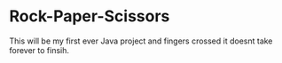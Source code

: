 # Rock-Paper-Scissors

This will be my first ever Java project and fingers crossed it doesnt take forever to finsih.

